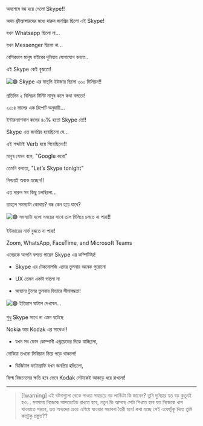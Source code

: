 অবশেষে বন্ধ হয়ে গেলো Skype!!

অথচ ফ্রীল্যান্সারদের মধ্যে দারুন জনপ্রিয় ছিলো এই Skype!

যখন Whatsapp ছিলো না...

যখন Messenger ছিলো না...

বেশিরভাগ মানুষ বাইরের দুনিয়ায় যোগাযোগ বলতে..

এই Skype কেই বুঝতো!

![🟣](https://static.xx.fbcdn.net/images/emoji.php/v9/t7d/1/16/1f7e3.png) Skype এর মান্থলি ইউজার ছিলো ৩০০ মিলিয়ন!!

প্রতিদিন ২ বিলিয়ন মিনিট মানুষ কলে কথা বলতো!

২০১৪ সালের এক রিপোর্ট অনুযায়ী...

ইন্টারন্যাশনাল কলের ৪০% হতো Skype তে!!

Skype এত জনপ্রিয় হয়েছিলো যে...

এই শব্দটাই Verb হয়ে গিয়েছিলো!!

মানুষ যেমন বলে, "Google করো"

তেমনি বলতো, "Let’s Skype tonight"

নিশ্চয়ই অবাক হচ্ছেন!!

এত দারুন সব কিছু চলছিলো...

তাহলে সমস্যাটা কোথায়? বন্ধ কেন হয়ে যাবে?

![🟣](https://static.xx.fbcdn.net/images/emoji.php/v9/t7d/1/16/1f7e3.png) সমস্যাটা হলো সময়ের সাথে তাল মিলিয়ে চলতে না পারা!!

ইউজারের নার্ভ বুঝতে না পারা!

Zoom, WhatsApp, FaceTime, and Microsoft Teams

এদেরকে আপনি বলতে পারেন Skype এর কম্পিটিটর!

- Skype এর টেকনোলজি এদের তুলনায় অনেক পুরোনো

- UX তেমন একটা ভালো না

- অন্যান্য টুলের তুলনায় ফিচারে সীমাবদ্ধতা!

![🟣](https://static.xx.fbcdn.net/images/emoji.php/v9/t7d/1/16/1f7e3.png) ইতিহাস ঘাটলে দেখবেন...

শুধু Skype সাথে না এমন ঘটেছে

Nokia আর Kodak এর সাথেও!!

- যখন সব ফোন কোম্পানী এন্ড্রয়েডের দিকে যাচ্ছিলো,

নোকিয়া তখনো সিম্বিয়ান নিয়ে পড়ে থাকলো!

- ডিজিটাল ফটোগ্রাফি যখন জনপ্রিয় হচ্ছিলো,

ফিল্ম বিজনেসের ক্ষতি হবে ভেবে Kodak সেটাকেই আকড়ে ধরে রাখলো!

---

>[!warning] এই ঘটনাগুলো থেকে পাওয়া সবচেয়ে বড় লার্নিংটা কি জানেন?
> তুমি দুনিয়ার যত বড় কুতুবই হও...
> সবসময় নিজেকে আপডেটেড রাখতে হবে,
> নতুন কি আসছে সেটা শিখতে হবে
> যত নিজেকে খাপ খাওয়াতে পারবে,
> তত অন্যদের চেয়ে এগিয়ে যাওয়ার সম্ভাবনা তৈরী হবে!
> কথা হচ্ছে সেই এফোর্টুকু দিতে তুমি কতটুকু প্রস্তুত??

